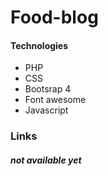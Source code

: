 # Food-blog


#### Technologies 
* PHP
* CSS
* Bootsrap 4
* Font awesome
* Javascript

### Links
##### not available yet
